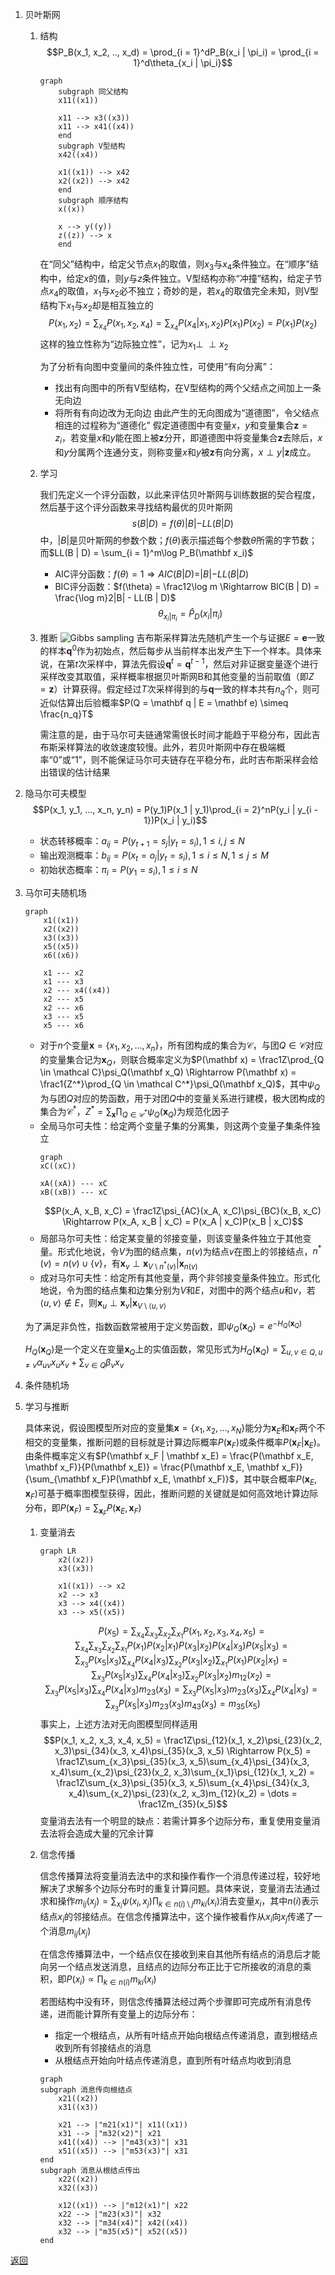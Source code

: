 1. 贝叶斯网
    1. 结构
        $$P_B(x_1, x_2, .., x_d) = \prod_{i = 1}^dP_B(x_i | \pi_i) = \prod_{i = 1}^d\theta_{x_i | \pi_i}$$
        ```mermaid
		graph
			subgraph 同父结构
			x11((x1))
			
			x11 --> x3((x3))
			x11 --> x41((x4))
			end
			subgraph V型结构
			x42((x4))
			
			x1((x1)) --> x42
			x2((x2)) --> x42
		    end
		    subgraph 顺序结构
			x((x))
			
			x --> y((y))
			z((z)) --> x
		    end
		```
        在“同父”结构中，给定父节点$x_1$的取值，则$x_3$与$x_4$条件独立。在“顺序”结构中，给定$x$的值，则$y$与$z$条件独立。V型结构亦称“冲撞”结构，给定子节点$x_4$的取值，$x_1$与$x_2$必不独立；奇妙的是，若$x_4$的取值完全未知，则V型结构下$x_1$与$x_2$却是相互独立的
        $$P(x_1, x_2) = \sum_{x_4}P(x_1, x_2, x_4) = \sum_{x_4}P(x_4 | x_1, x_2)P(x_1)P(x_2) = P(x_1)P(x_2)$$
        这样的独立性称为“边际独立性”，记为$x_1\perp\!\!\!\perp x_2$
        
        为了分析有向图中变量间的条件独立性，可使用“有向分离”：
        - 找出有向图中的所有V型结构，在V型结构的两个父结点之间加上一条无向边
        - 将所有有向边改为无向边
		由此产生的无向图成为“道德图”，令父结点相连的过程称为“道德化”
		假定道德图中有变量$x$，$y$和变量集合$\mathbf z = {z_i}$，若变量$x$和$y$能在图上被$\mathbf z$分开，即道德图中将变量集合$\mathbf z$去除后，$x$和$y$分属两个连通分支，则称变量$x$和$y$被$\mathbf z$有向分离，$x \perp y | \mathbf z$成立。
	2. 学习

		我们先定义一个评分函数，以此来评估贝叶斯网与训练数据的契合程度，然后基于这个评分函数来寻找结构最优的贝叶斯网
		$$s(B | D) = f(\theta)|B| - LL(B | D)$$
		中，$|B|$是贝叶斯网的参数个数；$f(\theta)$表示描述每个参数$\theta$所需的字节数；而$LL(B | D) = \sum_{i = 1}^m\log P_B(\mathbf x_i)$
		- AIC评分函数：$f(\theta) = 1 \Rightarrow AIC(B | D) = |B| - LL(B| D)$
		- BIC评分函数：$f(\theta) = \frac12\log m \Rightarrow BIC(B | D) = \frac{\log m}2|B| - LL(B | D)$
		$$\theta_{x_i | \pi_i} = \hat P_D(x_i | \pi_i)$$
	3. 推断
		![Gibbs sampling](GibbsSampling.png "吉布斯采样")
		吉布斯采样算法先随机产生一个与证据$E = \mathbf e$一致的样本$\mathbf q^0$作为初始点，然后每步从当前样本出发产生下一个样本。具体来说，在第$t$次采样中，算法先假设$\mathbf q^t = \mathbf q^{t - 1}$，然后对非证据变量逐个进行采样改变其取值，采样概率根据贝叶斯网B和其他变量的当前取值（即$Z = \mathbf z$）计算获得。假定经过$T$次采样得到的与$\mathbf q$一致的样本共有$n_q$个，则可近似估算出后验概率$P(Q = \mathbf q | E = \mathbf e) \simeq \frac{n_q}T$
		
		需注意的是，由于马尔可夫链通常需很长时间才能趋于平稳分布，因此吉布斯采样算法的收敛速度较慢。此外，若贝叶斯网中存在极端概率“0”或“1”，则不能保证马尔可夫链存在平稳分布，此时吉布斯采样会给出错误的估计结果
2. 隐马尔可夫模型
    $$P(x_1, y_1, ..., x_n, y_n) = P(y_1)P(x_1 | y_1)\prod_{i = 2}^nP(y_i | y_{i - 1})P(x_i | y_i)$$
    - 状态转移概率：$a_{ij} = P(y_{t + 1} = s_j | y_t = s_i), 1 \leq i, j \leq N$
    - 输出观测概率：$b_{ij} = P(x_t = o_j | y_t = s_i), 1 \leq i \leq N, 1 \leq j \leq M$
    - 初始状态概率：$\pi_i = P(y_1 = s_i), 1 \leq i \leq N$
3. 马尔可夫随机场 
	```mermaid
	graph
		x1((x1))
		x2((x2))
		x3((x3))
		x5((x5))
		x6((x6))
		
		x1 --- x2
		x1 --- x3
		x2 --- x4((x4))
		x2 --- x5
		x2 --- x6
		x3 --- x5
		x5 --- x6
	```
	- 对于$n$个变量$\mathbf x = \{x_1, x_2, ..., x_n\}$，所有团构成的集合为$\mathcal C$，与团$Q \in \mathcal C$对应的变量集合记为$\mathbf x_Q$，则联合概率定义为$P(\mathbf x) = \frac1Z\prod_{Q \in \mathcal C}\psi_Q(\mathbf x_Q) \Rightarrow P(\mathbf x) = \frac1{Z^*}\prod_{Q \in \mathcal C^*}\psi_Q(\mathbf x_Q)$，其中$\psi_Q$为与团$Q$对应的势函数，用于对团$Q$中的变量关系进行建模，极大团构成的集合为$\mathcal C^*$，$Z^* = \sum_{\mathbf x}\prod_{Q \in \mathcal C^*}\psi_Q(\mathbf x_Q)$为规范化因子
	- 全局马尔可夫性：给定两个变量子集的分离集，则这两个变量子集条件独立
		```mermaid
		graph
		xC((xC))
		
		xA((xA)) --- xC
		xB((xB)) --- xC
		```
		$$P(x_A, x_B, x_C) = \frac1Z\psi_{AC}(x_A, x_C)\psi_{BC}(x_B, x_C) \Rightarrow P(x_A, x_B | x_C) = P(x_A | x_C)P(x_B | x_C)$$
	- 局部马尔可夫性：给定某变量的邻接变量，则该变量条件独立于其他变量。形式化地说，令$V$为图的结点集，$n(v)$为结点$v$在图上的邻接结点，$n^*(v) = n(v) \cup \{v\}$，有$\mathbf x_v \perp \mathbf x_{V \setminus n^*(v)} | \mathbf x_{n(v)}$
	- 成对马尔可夫性：给定所有其他变量，两个非邻接变量条件独立。形式化地说，令为图的结点集和边集分别为$V$和$E$，对图中的两个结点$u$和$v$，若$\langle u, v\rangle \notin E$，则$\mathbf x_u \perp \mathbf x_v | \mathbf x_{V \setminus \langle u, v\rangle}$
	
	为了满足非负性，指数函数常被用于定义势函数，即$\psi_Q(\mathbf x_Q) = e^{-H_Q(\mathbf x_Q)}$
	
	$H_Q(\mathbf x_Q)$是一个定义在变量$\mathbf x_Q$上的实值函数，常见形式为$H_Q(\mathbf x_Q) = \sum_{u, v \in Q, u \neq v}\alpha_{uv}x_ux_v + \sum_{v \in Q}\beta_vx_v$
4. 条件随机场
5. 学习与推断

	具体来说，假设图模型所对应的变量集$\mathbf x = \{x_1, x_2, \dots, x_N\}$能分为$\mathbf x_E$和$\mathbf x_F$两个不相交的变量集，推断问题的目标就是计算边际概率$P(\mathbf x_F)$或条件概率$P(\mathbf x_F | \mathbf x_E)$。由条件概率定义有$P(\mathbf x_F | \mathbf x_E) = \frac{P(\mathbf x_E, \mathbf x_F)}{P(\mathbf x_E)} = \frac{P(\mathbf x_E, \mathbf x_F)}{\sum_{\mathbf x_F}P(\mathbf x_E, \mathbf x_F)}$，其中联合概率$P(\mathbf x_E, \mathbf x_F)$可基于概率图模型获得，因此，推断问题的关键就是如何高效地计算边际分布，即$P(\mathbf x_F) = \sum_{\mathbf x_F}P(\mathbf x_E, \mathbf x_F)$
	
	1. 变量消去
		```mermaid
		graph LR
			x2((x2))
			x3((x3))

			x1((x1)) --> x2
			x2 --> x3
			x3 --> x4((x4))
			x3 --> x5((x5))
		```
		$$P(x_5) = \sum_{x_4}\sum_{x_3}\sum_{x_2}\sum_{x_1}P(x_1, x_2, x_3, x_4, x_5) = \sum_{x_4}\sum_{x_3}\sum_{x_2}\sum_{x_1}P(x_1)P(x_2 | x_1)P(x_3 | x_2)P(x_4 | x_3)P(x_5 | x_3) = \sum_{x_3}P(x_5 | x_3)\sum_{x_4}P(x_4 | x_3)\sum_{x_2}P(x_3 | x_2)\sum_{x_1}P(x_1)P(x_2 | x_1) = \sum_{x_3}P(x_5 | x_3)\sum_{x_4}P(x_4 | x_3)\sum_{x_2}P(x_3 | x_2)m_{12}(x_2) = \sum_{x_3}P(x_5 | x_3)\sum_{x_4}P(x_4 | x_3)m_{23}(x_3) = \sum_{x_3}P(x_5 | x_3)m_{23}(x_3)\sum_{x_4}P(x_4 | x_3) = \sum_{x_3}P(x_5 | x_3)m_{23}(x_3)m_{43}(x_3) = m_{35}(x_5)$$
		事实上，上述方法对无向图模型同样适用
		$$P(x_1, x_2, x_3, x_4, x_5) = \frac1Z\psi_{12}(x_1, x_2)\psi_{23}(x_2, x_3)\psi_{34}(x_3, x_4)\psi_{35}(x_3, x_5) \Rightarrow P(x_5) = \frac1Z\sum_{x_3}\psi_{35}(x_3, x_5)\sum_{x_4}\psi_{34}(x_3, x_4)\sum_{x_2}\psi_{23}(x_2, x_3)\sum_{x_1}\psi_{12}(x_1, x_2) = \frac1Z\sum_{x_3}\psi_{35}(x_3, x_5)\sum_{x_4}\psi_{34}(x_3, x_4)\sum_{x_2}\psi_{23}(x_2, x_3)m_{12}(x_2) = \dots = \frac1Zm_{35}(x_5)$$
		变量消去法有一个明显的缺点：若需计算多个边际分布，重复使用变量消去法将会造成大量的冗余计算
	2. 信念传播

		信念传播算法将变量消去法中的求和操作看作一个消息传递过程，较好地解决了求解多个边际分布时的重复计算问题。具体来说，变量消去法通过求和操作$m_{ij}(x_j) = \sum_{x_i}\psi(x_i, x_j)\prod_{k \in n(i) \setminus j}m_{ki}(x_i)$消去变量$x_i$，其中$n(i)$表示结点$x_i$的邻接结点。在信念传播算法中，这个操作被看作从$x_i$向$x_j$传递了一个消息$m_{ij}(x_j)$

		在信念传播算法中，一个结点仅在接收到来自其他所有结点的消息后才能向另一个结点发送消息，且结点的边际分布正比于它所接收的消息的乘积，即$P(x_i) \propto \prod_{k \in n(i)}m_{ki}(x_i)$

		若图结构中没有环，则信念传播算法经过两个步骤即可完成所有消息传递，进而能计算所有变量上的边际分布：
		- 指定一个根结点，从所有叶结点开始向根结点传递消息，直到根结点收到所有邻接结点的消息
		- 从根结点开始向叶结点传递消息，直到所有叶结点均收到消息
		```mermaid
		graph
		subgraph 消息传向根结点
			x21((x2))
			x31((x3))

			x21 --> |"m21(x1)"| x11((x1)) 
			x31 --> |"m32(x2)"| x21
			x41((x4)) --> |"m43(x3)"| x31
			x51((x5)) --> |"m53(x3)"| x31
		end
		subgraph 消息从根结点传出
			x22((x2))
			x32((x3))

			x12((x1)) --> |"m12(x1)"| x22
			x22 --> |"m23(x3)"| x32
			x32 --> |"m34(x4)"| x42((x4))
			x32 --> |"m35(x5)"| x52((x5)) 
		end
		```

[返回](../readme.md)